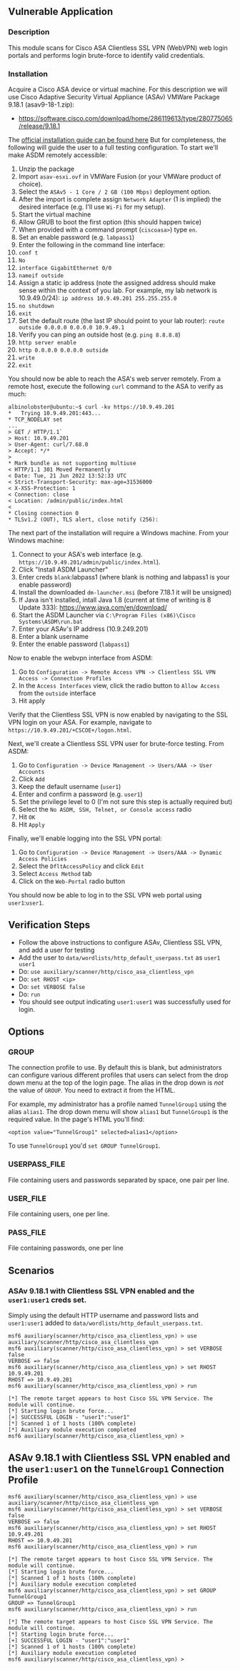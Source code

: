 ## Vulnerable Application

### Description

This module scans for Cisco ASA Clientless SSL VPN (WebVPN) web login portals and
performs login brute-force to identify valid credentials.

### Installation

Acquire a Cisco ASA device or virtual machine. For this description we will use
Cisco Adaptive Security Virtual Appliance (ASAv) VMWare Package 9.18.1 (asav9-18-1.zip):

* https://software.cisco.com/download/home/286119613/type/280775065/release/9.18.1

The [official installation guide can be found here](https://www.cisco.com/c/en/us/td/docs/security/asa/asa98/asav/quick-start-book/asav-98-qsg/asav-vmware.html)
But for completeness, the following will guide the user to a full testing configuration.
To start we'll make ASDM remotely accessible:

1. Unzip the package
1. Import `asav-esxi.ovf` in VMWare Fusion (or your VMWare product of choice).
1. Select the `ASAv5 - 1 Core / 2 GB (100 Mbps)` deployment option.
1. After the import is complete assign `Network Adapter` (1 is implied) the desired
interface (e.g. I'll use `Wi-Fi` for my setup).
1. Start the virtual machine
1. Allow GRUB to boot the first option (this should happen twice)
1. When provided with a command prompt (`ciscoasa>`) type `en`.
1. Set an enable password (e.g. `labpass1`)
1. Enter the following in the command line interface:
1. `conf t`
1. `No`
1. `interface GigabitEthernet 0/0`
1. `nameif outside`
1. Assign a static ip address (note the assigned address should make sense within the
context of you lab. For example, my lab network is 10.9.49.0/24): `ip address 10.9.49.201 255.255.255.0`
1. `no shutdown`
1. `exit`
1. Set the default route (the last IP should point to your lab router): `route outside 0.0.0.0 0.0.0.0 10.9.49.1`
1. Verify you can ping an outside host (e.g. `ping 8.8.8.8`)
1. `http server enable`
1. `http 0.0.0.0 0.0.0.0 outside`
1. `write`
1. `exit`

You should now be able to reach the ASA's web server remotely. From a remote host, execute the following `curl`
command to the ASA to verify as much:

```
albinolobster@ubuntu:~$ curl -kv https://10.9.49.201
*   Trying 10.9.49.201:443...
* TCP_NODELAY set
...
> GET / HTTP/1.1`
> Host: 10.9.49.201
> User-Agent: curl/7.68.0
> Accept: */*
> 
* Mark bundle as not supporting multiuse
< HTTP/1.1 301 Moved Permanently
< Date: Tue, 21 Jun 2022 13:52:33 UTC
< Strict-Transport-Security: max-age=31536000
< X-XSS-Protection: 1
< Connection: close
< Location: /admin/public/index.html
< 
* Closing connection 0
* TLSv1.2 (OUT), TLS alert, close notify (256):
```

The next part of the installation will require a Windows machine. From your Windows machine:

1. Connect to your ASA's web interface (e.g. `https://10.9.49.201/admin/public/index.html`).
1. Click "Install ASDM Launcher"
1. Enter creds `blank`:labpass1 (where blank is nothing and labpass1 is your enable password)
1. Install the downloaded `dm-launcher.msi` (before 7.18.1 it will be unsigned)
1. If Java isn't installed, intall Java 1.8 (current at time of writing is 8 Update 333): https://www.java.com/en/download/
1. Start the ASDM Launcher via `C:\Program Files (x86)\Cisco Systems\ASDM\run.bat`
1. Enter your ASAv's IP address (10.9.249.201)
1. Enter a blank username
1. Enter the enable password (`labpass1`)

Now to enable the webvpn interface from ASDM:

1. Go to `Configuration -> Remote Access VPN -> Clientless SSL VPN Access -> Connection Profiles`
1. In the `Access Interfaces` view, click the radio button to `Allow Access` from the `outside` interface
1. Hit apply

Verify that the Clientless SSL VPN is now enabled by navigating to the SSL VPN login on your ASA. For example,
navigate to `https://10.9.49.201/+CSCOE+/logon.html`.

Next, we'll create a Clientless SSL VPN user for brute-force testing. From ASDM:

1. Go to `Configuration -> Device Management -> Users/AAA -> User Accounts`
1. Click `Add`
1. Keep the default username (`user1`)
1. Enter and confirm a password (e.g. `user1`)
1. Set the privilege level to 0 (I'm not sure this step is actually required but)
1. Select the `No ASDM, SSH, Telnet, or Console access` radio
1. Hit `OK`
1. Hit `Apply`

Finally, we'll enable logging into the SSL VPN portal:

1. Go to `Configuration -> Device Management -> Users/AAA -> Dynamic Access Policies`
1. Select the `DfltAccessPolicy` and click `Edit`
1. Select `Access Method` tab
1. Click on the `Web-Portal` radio button

You should now be able to log in to the SSL VPN web portal using `user1`:`user1`.

## Verification Steps

* Follow the above instructions to configure ASAv, Clientless SSL VPN, and add a user for testing
* Add the user to `data/wordlists/http_default_userpass.txt` as `user1 user1`
* Do: `use auxiliary/scanner/http/cisco_asa_clientless_vpn`
* Do: `set RHOST <ip>`
* Do: `set VERBOSE false`
* Do: `run`
* You should see output indicating `user1:user1` was successfully used for login.

## Options

### GROUP

The connection profile to use. By default this is blank, but administrators can configure various different
profiles that users can select from the drop down menu at the top of the login page. The alias in the drop
down is *not* the value of `GROUP`. You need to extract it from the HTML.

For example, my administrator has a profile named `TunnelGroup1` using the alias `alias1`. The drop down menu
will show `alias1` but `TunnelGroup1` is the required value. In the page's HTML you'll find:

```
<option value="TunnelGroup1" selected>alias1</option>
```

To use `TunnelGroup1` you'd `set GROUP TunnelGroup1`.

### USERPASS_FILE

File containing users and passwords separated by space, one pair per line.

### USER_FILE

File containing users, one per line.

### PASS_FILE

File containing passwords, one per line

## Scenarios

### ASAv 9.18.1 with Clientless SSL VPN enabled and the `user1:user1` creds set.

Simply using the default HTTP username and password lists and `user1:user1` added to
`data/wordlists/http_default_userpass.txt`.

```
msf6 auxiliary(scanner/http/cisco_asa_clientless_vpn) > use auxiliary/scanner/http/cisco_asa_clientless_vpn
msf6 auxiliary(scanner/http/cisco_asa_clientless_vpn) > set VERBOSE false
VERBOSE => false
msf6 auxiliary(scanner/http/cisco_asa_clientless_vpn) > set RHOST 10.9.49.201
RHOST => 10.9.49.201
msf6 auxiliary(scanner/http/cisco_asa_clientless_vpn) > run

[*] The remote target appears to host Cisco SSL VPN Service. The module will continue.
[*] Starting login brute force...
[+] SUCCESSFUL LOGIN - "user1":"user1"
[*] Scanned 1 of 1 hosts (100% complete)
[*] Auxiliary module execution completed
msf6 auxiliary(scanner/http/cisco_asa_clientless_vpn) > 
```

## ASAv 9.18.1 with Clientless SSL VPN enabled and the `user1:user1` on the `TunnelGroup1` Connection Profile

```
msf6 auxiliary(scanner/http/cisco_asa_clientless_vpn) > use auxiliary/scanner/http/cisco_asa_clientless_vpn
msf6 auxiliary(scanner/http/cisco_asa_clientless_vpn) > set VERBOSE false
VERBOSE => false
msf6 auxiliary(scanner/http/cisco_asa_clientless_vpn) > set RHOST 10.9.49.201
RHOST => 10.9.49.201
msf6 auxiliary(scanner/http/cisco_asa_clientless_vpn) > run

[*] The remote target appears to host Cisco SSL VPN Service. The module will continue.
[*] Starting login brute force...
[*] Scanned 1 of 1 hosts (100% complete)
[*] Auxiliary module execution completed
msf6 auxiliary(scanner/http/cisco_asa_clientless_vpn) > set GROUP TunnelGroup1
GROUP => TunnelGroup1
msf6 auxiliary(scanner/http/cisco_asa_clientless_vpn) > run

[*] The remote target appears to host Cisco SSL VPN Service. The module will continue.
[*] Starting login brute force...
[+] SUCCESSFUL LOGIN - "user1":"user1"
[*] Scanned 1 of 1 hosts (100% complete)
[*] Auxiliary module execution completed
msf6 auxiliary(scanner/http/cisco_asa_clientless_vpn) > 
```
